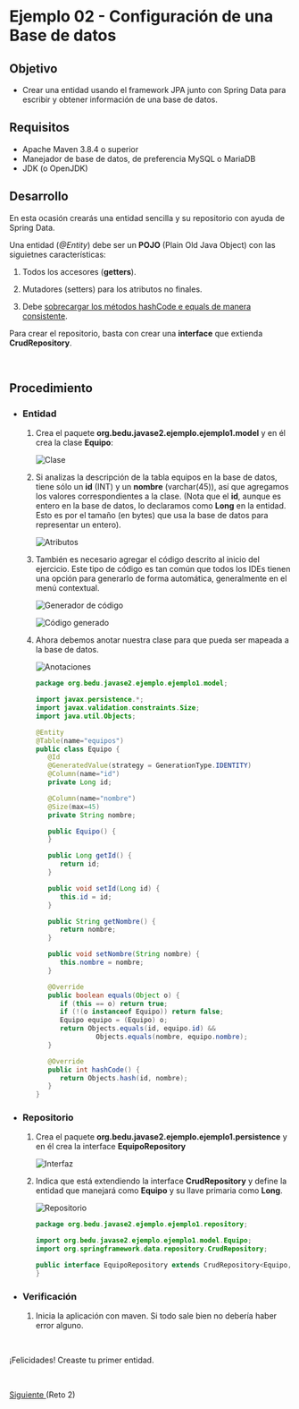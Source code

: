 # Ejemplo 02 - Configuración de una Base de datos

## Objetivo

- Crear una entidad usando el framework JPA junto con Spring Data para escribir y obtener información de una base de datos.

## Requisitos

- Apache Maven 3.8.4 o superior
- Manejador de base de datos, de preferencia MySQL o MariaDB
- JDK (o OpenJDK)

## Desarrollo
 
En esta ocasión crearás una entidad sencilla y su repositorio con ayuda de Spring Data.

Una entidad (_@Entity_) debe ser un **POJO** (Plain Old Java Object) con las siguietnes características:

1. Todos los accesores (**getters**).

2. Mutadores (setters) para los atributos no finales.

3. Debe [sobrecargar los métodos hashCode e equals de manera consistente](https://www.mkyong.com/java/java-how-to-overrides-equals-and-hashcode/).

Para crear el repositorio, basta con crear una **interface** que extienda **CrudRepository**.

<br/>

## Procedimiento

- ### Entidad
   1. Crea el paquete **org.bedu.javase2.ejemplo.ejemplo1.model** y en él crea la clase **Equipo**:

      ![Clase](img/figura01.png)

   2. Si analizas la descripción de la tabla equipos en la base de datos, tiene sólo un **id** (INT) y un **nombre** (varchar(45)), así que agregamos los valores correspondientes a la clase. (Nota que el **id**, aunque es entero en la base de datos, lo declaramos como **Long** en la entidad. Esto es por el tamaño (en bytes) que usa la base de datos para representar un entero).

      ![Atributos](img/figura02.png)


   3. También es necesario agregar el código descrito al inicio del ejercicio. Este tipo de código es tan común que todos los IDEs tienen una opción para generarlo de forma automática, generalmente en el menú contextual.

      ![Generador de código](img/figura03.png)
      
      ![Código generado](img/figura04.png)

   4. Ahora debemos anotar nuestra clase para que pueda ser mapeada a la base de datos.

      ![Anotaciones](img/figura05.png)

      ```java
      package org.bedu.javase2.ejemplo.ejemplo1.model;

      import javax.persistence.*;
      import javax.validation.constraints.Size;
      import java.util.Objects;

      @Entity
      @Table(name="equipos")
      public class Equipo {
         @Id
         @GeneratedValue(strategy = GenerationType.IDENTITY)
         @Column(name="id")
         private Long id;

         @Column(name="nombre")
         @Size(max=45)
         private String nombre;

         public Equipo() {
         }

         public Long getId() {
            return id;
         }

         public void setId(Long id) {
            this.id = id;
         }

         public String getNombre() {
            return nombre;
         }

         public void setNombre(String nombre) {
            this.nombre = nombre;
         }

         @Override
         public boolean equals(Object o) {
            if (this == o) return true;
            if (!(o instanceof Equipo)) return false;
            Equipo equipo = (Equipo) o;
            return Objects.equals(id, equipo.id) &&
                     Objects.equals(nombre, equipo.nombre);
         }

         @Override
         public int hashCode() {
            return Objects.hash(id, nombre);
         }
      }
      ```

- ### Repositorio

   1. Crea el paquete **org.bedu.javase2.ejemplo.ejemplo1.persistence** y en él crea la interface **EquipoRepository**

      ![Interfaz](img/figura06.png)

   2. Indica que está extendiendo la interface **CrudRepository** y define la entidad que manejará como **Equipo** y su llave primaria como **Long**.

      ![Repositorio](img/figura07.png)

      ```java
      package org.bedu.javase2.ejemplo.ejemplo1.repository;

      import org.bedu.javase2.ejemplo.ejemplo1.model.Equipo;
      import org.springframework.data.repository.CrudRepository;

      public interface EquipoRepository extends CrudRepository<Equipo, Long> {
      }
      ```

- ### Verificación

   1. Inicia la aplicación con maven. Si todo sale bien no debería haber error alguno.

<br/>

¡Felicidades! Creaste tu primer entidad.

<br/>

[Siguiente ](../Reto-02/Readme.md)(Reto 2)